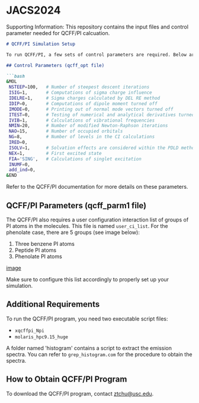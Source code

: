 # JACS2024
Supporting Information: This repository contains the input files and control parameter needed for QCFF/PI calcuation.

```markdown
# QCFF/PI Simulation Setup

To run QCFF/PI, a few sets of control parameters are required. Below are the parameters for one of the studied systems, the 'phenolate' ion in RLuc8.

## Control Parameters (qcff_opt file)

```bash
&MOL
 NSTEEP=100,   # Number of steepest descent iterations
 ISIG=1,       # Computations of sigma charge influence
 IDELRE=1,     # Sigma charges calculated by DEL RE method
 IDIP=0,       # Computations of dipole moment turned off
 IMODE=0,      # Printing out of normal mode vectors turned off
 ITEST=0,      # Testing of numerical and analytical derivatives turned off
 IVIB=1,       # Calculations of vibrational frequencies
 NMIN=20,      # Number of modified Newton-Raphson iterations
 NAO=15,       # Number of occupied orbitals
 NG=8,         # Number of levels in the CI calculations
 IRED=0,       
 ISOLV=1,      # Solvation effects are considered within the PDLD method
 NEX=1,        # First excited state
 FIA='SING',   # Calculations of singlet excitation
 INUMF=0,      
 add_ind=0,    
&END
```

Refer to the QCFF/PI documentation for more details on these parameters.

## QCFF/PI Parameters (qcff_parm1 file)

The QCFF/PI also requires a user configuration interaction list of groups of PI atoms in the molecules. This file is named `user_ci_list`. For the phenolate case, there are 5 groups (see image below):
1. Three benzene PI atoms
2. Peptide PI atoms
3. Phenolate PI atoms

[image](https://github.com/nandiashim/JACS2024/assets/85494700/942e1be4-5237-40a1-9efc-fd47ec51178a)


Make sure to configure this list accordingly to properly set up your simulation.

## Additional Requirements

To run the QCFF/PI program, you need two executable script files:
- `xqcffpi_Npi`
- `molaris_hpc9.15_huge`

A folder named 'histogram' contains a script to extract the emission spectra. You can refer to `grep_histogram.com` for the procedure to obtain the spectra.

## How to Obtain QCFF/PI Program

To download the QCFF/PI program, contact ztchu@usc.edu.
